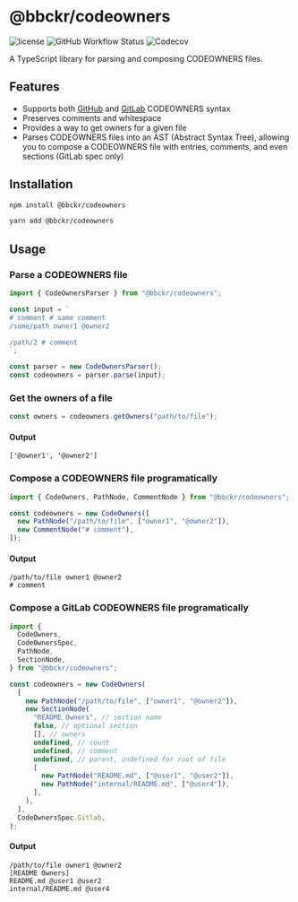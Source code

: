 # @bbckr/codeowners

![license](https://img.shields.io/npm/l/@bbckr/codeowners) ![GitHub Workflow Status](https://img.shields.io/github/actions/workflow/status/bbckr/codeowners/build.yml?branch=main) ![Codecov](https://codecov.io/gh/bbckr/codeowners/branch/main/graph/badge.svg)

A TypeScript library for parsing and composing CODEOWNERS files.

## Features

- Supports both [GitHub](https://docs.github.com/en/repositories/managing-your-repositorys-settings-and-features/customizing-your-repository/about-code-owners) and [GitLab](https://docs.gitlab.com/user/project/codeowners/reference/) CODEOWNERS syntax
- Preserves comments and whitespace
- Provides a way to get owners for a given file
- Parses CODEOWNERS files into an AST (Abstract Syntax Tree), allowing you to compose a CODEOWNERS file with entries, comments, and even sections (GitLab spec only)

## Installation

```bash
npm install @bbckr/codeowners
```

```bash
yarn add @bbckr/codeowners
```

## Usage

### Parse a CODEOWNERS file

```ts
import { CodeOwnersParser } from "@bbckr/codeowners";

const input = `
# comment # same comment
/some/path owner1 @owner2

/path/2 # comment
`;

const parser = new CodeOwnersParser();
const codeowners = parser.parse(input);
```

### Get the owners of a file

```ts
const owners = codeowners.getOwners("path/to/file");
```

#### Output

```
['@owner1', '@owner2']
```

### Compose a CODEOWNERS file programatically

```ts
import { CodeOwners, PathNode, CommentNode } from "@bbckr/codeowners";

const codeowners = new CodeOwners([
  new PathNode("/path/to/file", ["owner1", "@owner2"]),
  new CommentNode("# comment"),
]);
```

#### Output

```
/path/to/file owner1 @owner2
# comment
```

### Compose a GitLab CODEOWNERS file programatically

```ts
import {
  CodeOwners,
  CodeOwnersSpec,
  PathNode,
  SectionNode,
} from "@bbckr/codeowners";

const codeowners = new CodeOwners(
  [
    new PathNode("/path/to/file", ["owner1", "@owner2"]),
    new SectionNode(
      "README Owners", // section name
      false, // optional section
      [], // owners
      undefined, // count
      undefined, // comment
      undefined, // parent, undefined for root of file
      [
        new PathNode("README.md", ["@user1", "@user2"]),
        new PathNode("internal/README.md", ["@user4"]),
      ],
    ),
  ],
  CodeOwnersSpec.Gitlab,
);
```

#### Output

```
/path/to/file owner1 @owner2
[README Owners]
README.md @user1 @user2
internal/README.md @user4
```
